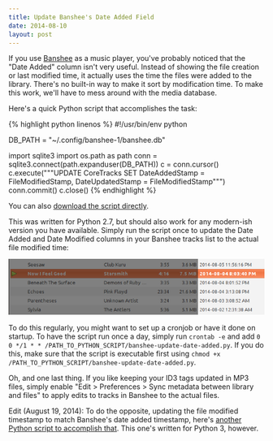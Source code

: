 ```yaml
---
title: Update Banshee's Date Added Field
date: 2014-08-10
layout: post
---
```


If you use [Banshee](http://banshee.fm/) as a music player, you've probably noticed that the "Date Added" column isn't very useful. Instead of showing the file creation or last modified time, it actually uses the time the files were added to the library. There's no built-in way to make it sort by modification time. To make this work, we'll have to mess around with the media database.

Here's a quick Python script that accomplishes the task:

{% highlight python linenos %}
#!/usr/bin/env python

DB_PATH = "~/.config/banshee-1/banshee.db"

import sqlite3
import os.path as path
conn = sqlite3.connect(path.expanduser(DB_PATH))
c = conn.cursor()
c.execute("""UPDATE CoreTracks SET
    DateAddedStamp = FileModifiedStamp,
    DateUpdatedStamp = FileModifiedStamp""")
conn.commit()
c.close()
{% endhighlight %}

You can also [download the script directly](banshee-update-date-added.py).

This was written for Python 2.7, but should also work for any modern-ish version you have available. Simply run the script once to update the Date Added and Date Modified columns in your Banshee tracks list to the actual file modified time:

![Screenshot](screenshot.png)

To do this regularly, you might want to set up a cronjob or have it done on startup. To have the script run once a day, simply run `crontab -e` and add `0 0 */1 * * /PATH_TO_PYTHON_SCRIPT/banshee-update-date-added.py`. If you do this, make sure that the script is executable first using `chmod +x /PATH_TO_PYTHON_SCRIPT/banshee-update-date-added.py`.

Oh, and one last thing. If you like keeping your ID3 tags updated in MP3 files, simply enable "Edit > Preferences > Sync metadata between library and files" to apply edits to tracks in Banshee to the actual files.

Edit (August 19, 2014): To do the opposite, updating the file modified timestamp to match Banshee's date added timestamp, here's [another Python script to accomplish that](banshee-update-file-modified.py). This one's written for Python 3, however.
